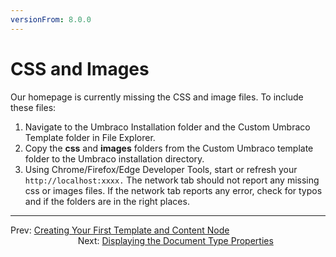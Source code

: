 ```yaml
---
versionFrom: 8.0.0
---
```

# CSS and Images

Our homepage is currently missing the CSS and image files. To include these files:

1. Navigate to the Umbraco Installation folder and the Custom Umbraco Template folder in File Explorer.
2. Copy the **css** and **images** folders from the Custom Umbraco template folder to the Umbraco installation directory.
3. Using Chrome/Firefox/Edge Developer Tools, start or refresh your `http://localhost:xxxx.` The network tab should not report any missing css or images files. If the network tab reports any error, check for typos and if the folders are in the right places.

---

Prev: [Creating Your First Template and Content Node](../Creating-Your-First-Template-and-Content-Node) &emsp; &emsp; &emsp; &emsp; &emsp; &emsp; &emsp; &emsp; &emsp; &emsp; &emsp; &emsp; &emsp; &emsp; Next: [Displaying the Document Type Properties](../Displaying-the-Document-Type-Properties)
